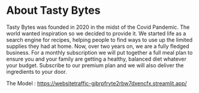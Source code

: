 # About Tasty Bytes
Tasty Bytes was founded in 2020 in the midst of the Covid Pandemic. The world wanted
inspiration so we decided to provide it. We started life as a search engine for recipes, helping
people to find ways to use up the limited supplies they had at home.
Now, over two years on, we are a fully fledged business. For a monthly subscription we will put
together a full meal plan to ensure you and your family are getting a healthy, balanced diet
whatever your budget. Subscribe to our premium plan and we will also deliver the ingredients
to your door.

The Model : https://websitetraffic-gjbrpfrvte2rbw7dxencfx.streamlit.app/
